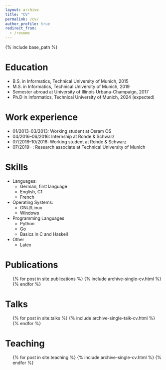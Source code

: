 ```yaml
---
layout: archive
title: "CV"
permalink: /cv/
author_profile: true
redirect_from:
  - /resume
---
```


{% include base_path %}

Education
======
* B.S. in Informatics, Technical University of Munich, 2015
* M.S. in Informatics, Technical University of Munich, 2019
* Semester abroad at University of Illinois Urbana-Champaign, 2017
* Ph.D in Informatics, Technical University of Munich, 2024 (expected)

Work experience
======
* 01/2013–03/2013: Working student at Osram OS
* 04/2016–06/2016: Internship at Rohde & Schwarz
* 07/2016–10/2016: Working student at Rohde & Schwarz
* 07/2019– : Research associate at Technical University of Munich

Skills
======
* Languages:
    * German, first language
    * English, C1
    * French
* Operating Systems:
    * GNU/Linux
    * Windows
* Programming Languages
    * Python
    * Go
    * Basics in C and Haskell
* Other
    * Latex

Publications
======
  <ul>{% for post in site.publications %}
    {% include archive-single-cv.html %}
  {% endfor %}</ul>
  
Talks
======
  <ul>{% for post in site.talks %}
    {% include archive-single-talk-cv.html %}
  {% endfor %}</ul>
  
Teaching
======
  <ul>{% for post in site.teaching %}
    {% include archive-single-cv.html %}
  {% endfor %}</ul>
  

